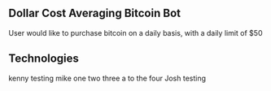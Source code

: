 ## Dollar Cost Averaging Bitcoin Bot
User would like to purchase bitcoin on a daily basis, with a daily limit of $50 
## Technologies

kenny testing mike one two three a to the four 
Josh testing